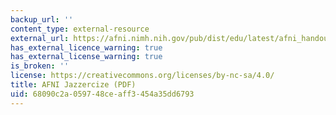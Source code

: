 ```yaml
---
backup_url: ''
content_type: external-resource
external_url: https://afni.nimh.nih.gov/pub/dist/edu/latest/afni_handouts/afni19_jazz.pdf
has_external_licence_warning: true
has_external_license_warning: true
is_broken: ''
license: https://creativecommons.org/licenses/by-nc-sa/4.0/
title: AFNI Jazzercize (PDF)
uid: 68090c2a-0597-48ce-aff3-454a35dd6793
---
```

